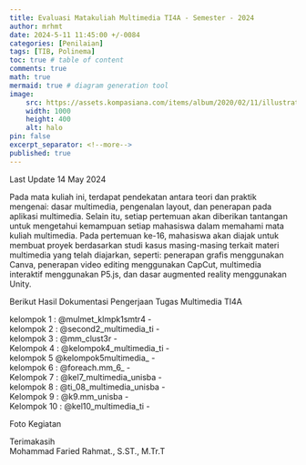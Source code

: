 ```yaml
---
title: Evaluasi Matakuliah Multimedia TI4A - Semester - 2024
author: mrhmt
date: 2024-5-11 11:45:00 +/-0084
categories: [Penilaian]
tags: [TIB, Polinema]
toc: true # table of content
comments: true 
math: true
mermaid: true # diagram generation tool
image:
    src: https://assets.kompasiana.com/items/album/2020/02/11/illustration-technology-vector-53876-5319-5e422683097f36022e3b76d2.jpg
    width: 1000 
    height: 400
    alt: halo
pin: false
excerpt_separator: <!--more-->
published: true
---
```


Last Update 14 May 2024

Pada mata kuliah ini, terdapat pendekatan antara teori dan praktik mengenai: dasar multimedia, pengenalan layout, dan penerapan pada aplikasi multimedia. Selain itu, setiap pertemuan akan diberikan tantangan untuk mengetahui kemampuan setiap mahasiswa dalam memahami mata kuliah multimedia. Pada pertemuan ke-16, mahasiswa akan diajak untuk membuat proyek berdasarkan studi kasus masing-masing terkait materi multimedia yang telah diajarkan, seperti: penerapan grafis menggunakan Canva, penerapan video editing menggunakan CapCut, multimedia interaktif menggunakan P5.js, dan dasar augmented reality menggunakan Unity.

Berikut Hasil Dokumentasi Pengerjaan Tugas Multimedia TI4A

kelompok 1 : @mulmet_klmpk1smtr4 - <a href=""></a><br>
kelompok 2 : @second2_multimedia_ti - <a href=""></a><br>
kelompok 3 : @mm_clust3r - <a href=""></a><br>
Kelompok 4 : @kelompok4_multimedia_ti - <a href=""></a><br>
kelompok 5 @kelompok5multimedia_ - <a href=""></a><br>
kelompok 6 : @foreach.mm_6_ - <a href=""></a><br>
Kelompok 7 : @kel7_multimedia_unisba - <a href=""></a><br>
kelompok 8 : @ti_08_multimedia_unisba - <a href=""></a><br>
Kelompok 9 : @k9.mm_unisba - <a href=""></a><br>
Kelompok 10 : @kel10_multimedia_ti - <a href=""></a><br>

Foto Kegiatan <br>



Terimakasih<br>
Mohammad Faried Rahmat., S.ST., M.Tr.T